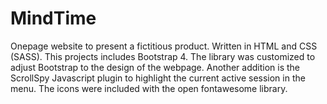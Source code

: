 # MindTime

Onepage website to present a fictitious product. Written in HTML and CSS (SASS). This projects includes Bootstrap 4. The library was customized to adjust Bootstrap to the design of the webpage. Another addition is the ScrollSpy Javascript plugin to highlight the current active session in the menu. The icons were included with the open fontawesome library. 